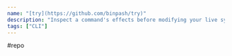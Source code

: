 ```yaml
---
name: "[try](https://github.com/binpash/try)"
description: "Inspect a command's effects before modifying your live system"
tags: ["CLI"]
---
```

#repo